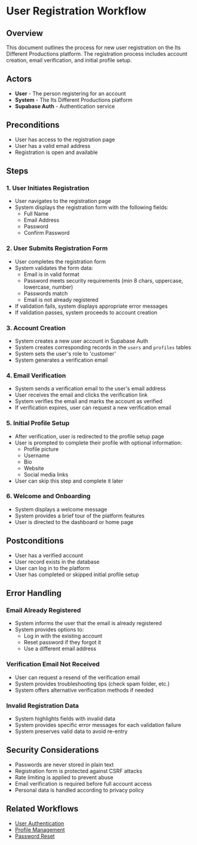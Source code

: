 # User Registration Workflow

## Overview

This document outlines the process for new user registration on the Its Different Productions platform. The registration process includes account creation, email verification, and initial profile setup.

## Actors

- **User** - The person registering for an account
- **System** - The Its Different Productions platform
- **Supabase Auth** - Authentication service

## Preconditions

- User has access to the registration page
- User has a valid email address
- Registration is open and available

## Steps

### 1. User Initiates Registration

- User navigates to the registration page
- System displays the registration form with the following fields:
  - Full Name
  - Email Address
  - Password
  - Confirm Password

### 2. User Submits Registration Form

- User completes the registration form
- System validates the form data:
  - Email is in valid format
  - Password meets security requirements (min 8 chars, uppercase, lowercase, number)
  - Passwords match
  - Email is not already registered
- If validation fails, system displays appropriate error messages
- If validation passes, system proceeds to account creation

### 3. Account Creation

- System creates a new user account in Supabase Auth
- System creates corresponding records in the `users` and `profiles` tables
- System sets the user's role to 'customer'
- System generates a verification email

### 4. Email Verification

- System sends a verification email to the user's email address
- User receives the email and clicks the verification link
- System verifies the email and marks the account as verified
- If verification expires, user can request a new verification email

### 5. Initial Profile Setup

- After verification, user is redirected to the profile setup page
- User is prompted to complete their profile with optional information:
  - Profile picture
  - Username
  - Bio
  - Website
  - Social media links
- User can skip this step and complete it later

### 6. Welcome and Onboarding

- System displays a welcome message
- System provides a brief tour of the platform features
- User is directed to the dashboard or home page

## Postconditions

- User has a verified account
- User record exists in the database
- User can log in to the platform
- User has completed or skipped initial profile setup

## Error Handling

### Email Already Registered

- System informs the user that the email is already registered
- System provides options to:
  - Log in with the existing account
  - Reset password if they forgot it
  - Use a different email address

### Verification Email Not Received

- User can request a resend of the verification email
- System provides troubleshooting tips (check spam folder, etc.)
- System offers alternative verification methods if needed

### Invalid Registration Data

- System highlights fields with invalid data
- System provides specific error messages for each validation failure
- System preserves valid data to avoid re-entry

## Security Considerations

- Passwords are never stored in plain text
- Registration form is protected against CSRF attacks
- Rate limiting is applied to prevent abuse
- Email verification is required before full account access
- Personal data is handled according to privacy policy

## Related Workflows

- [User Authentication](./user-authentication.md)
- [Profile Management](./profile-management.md)
- [Password Reset](./password-reset.md)

